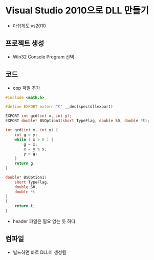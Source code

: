 # Visual Studio 2010으로 DLL 만들기

* 아쉽게도 vs2010

## 프로젝트 생성

* Win32 Console Program 선택

## 코드

* cpp 파일 추가

```cpp
#include <math.h>

#define EXPORT extern "C" __declspec(dllexport)

EXPORT int gcd(int x, int y);
EXPORT double* BSOption1(short TypeFlag, double S0, double *t);

int gcd(int x, int y) {
    int g = y;
    while ( x > 0 ) {
        g = x;
        x = y % x;
        y = g;
    }
    return g;
}

double* BSOption1(
    short TypeFlag,
    double S0,
    double *t
)
{
    return t;
}
```

* header 파일은 필요 없는 듯 하다.

## 컴파일

* 빌드하면 바로 DLL이 생성됨
